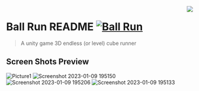 
<img src="icon.png" align="right" />

# Ball Run README [![Ball Run](https://cdn.jsdelivr.net/gh/sindresorhus/awesome@d7305f38d29fed78fa85652e3a63e154dd8e8829/media/badge.svg)](https://github.com/YehiaWLD/BallRun)
> A unity game 3D endless (or level) cube runner


## Screen Shots Preview
![Picture1](https://user-images.githubusercontent.com/66638625/211362733-1b4876d0-8de5-446b-9256-4c68bfe53fdd.png)
![Screenshot 2023-01-09 195150](https://user-images.githubusercontent.com/66638625/211362989-98d8395f-6389-4f24-8027-ebf3cc3429e3.png)
![Screenshot 2023-01-09 195206](https://user-images.githubusercontent.com/66638625/211363015-9c26d912-7427-4090-b02f-c52511f33af7.png)
![Screenshot 2023-01-09 195133](https://user-images.githubusercontent.com/66638625/211363029-5d3df610-963e-444d-9c98-42a88e696f9c.png)
